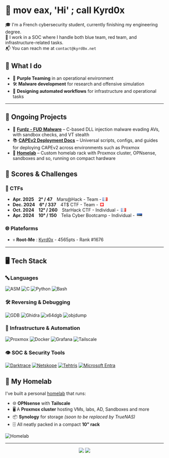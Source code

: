 # 🔧 mov eax, 'Hi' ; call Kyrd0x

🎓 I'm a French cybersecurity student, currently finishing my engineering degree.  
💼 I work in a SOC where I handle both blue team, red team, and infrastructure-related tasks.  
📬 You can reach me at `contact@kyrd0x.net`

## 🧠 What I do

- 🔐 **Purple Teaming** in an operational environment  
- 🛠️ **Malware development** for research and offensive simulation  
- 🧱 **Designing automated workflows** for infrastructure and operational tasks

---

## 🚧 Ongoing Projects

- 🐛 [**Furdz - FUD Malware**](https://github.com/Kyrd0x/furdz) – C-based DLL injection malware evading AVs, with sandbox checks, and VT stealth
- 📚 [**CAPEv2 Deployment Docs**](https://github.com/Kyrd0x/capev2-proxmox-setup) – Universal scripts, configs, and guides for deploying CAPEv2 across environments such as Proxmox
- 🧱 [**Homelab**](https://github.com/Kyrd0x/mini-rack) – Custom homelab rack with Proxmox cluster, OPNsense, sandboxes and so, running on compact hardware


## 🎯 Scores & Challenges

### 🏁 CTFs
- **Apr. 2025** **2ᵉ / 47** Mars@Hack - Team - ![FR](images/fr.png)  
- **Dec. 2024** **6ᵉ / 337** 4T$ CTF - Team - ![CH](images/ch.png)  
- **Oct. 2024** **12ᵉ / 260** StarHack CTF - Individual - ![FR](images/fr.png)  
- **Apr. 2024** **10ᵉ / 150** Telia Cyber Bootcamp - Individual - ![EE](images/ee.png)

### 🌐 Plateforms

- 💀 **Root-Me** : [Kyrd0x](https://www.root-me.org/Kyrd0x) - 4565pts - Rank #1676

---

## 🖥️ Tech Stack

### 🔤 Languages

![ASM](https://img.shields.io/badge/asm-%236E4C13.svg?style=for-the-badge&logoColor=white)
![C](https://img.shields.io/badge/c-%2300599C.svg?style=for-the-badge&logo=c&logoColor=white)
![Python](https://img.shields.io/badge/python-3670A0?style=for-the-badge&logo=python&logoColor=ffdd54)
![Bash](https://img.shields.io/badge/bash-%23121011.svg?style=for-the-badge&logo=gnubash&logoColor=white)
<!-- ![Rust](https://img.shields.io/badge/rust-%23DEA584.svg?style=for-the-badge&logo=rust&logoColor=white) not yet -->

### 🛠️ Reversing & Debugging

![GDB](https://img.shields.io/badge/gdb-%23E34F26.svg?style=for-the-badge&logoColor=white)
![Ghidra](https://img.shields.io/badge/ghidra-%23B8860B.svg?style=for-the-badge&logoColor=white)
![x64dgb](https://img.shields.io/badge/x64dgb-%23000000.svg?style=for-the-badge&logoColor=white)
![objdump](https://img.shields.io/badge/objdump-%234682B4.svg?style=for-the-badge&logoColor=white)

### 🧱 Infrastructure & Automation

![Proxmox](https://img.shields.io/badge/proxmox-%23E57000.svg?style=for-the-badge&logo=proxmox&logoColor=white)
![Docker](https://img.shields.io/badge/docker-%230db7ed.svg?style=for-the-badge&logo=docker&logoColor=white)
![Grafana](https://img.shields.io/badge/grafana-%23F46800.svg?style=for-the-badge&logo=grafana&logoColor=white)
![Tailscale](https://img.shields.io/badge/tailscale-%2354514d.svg?style=for-the-badge&logo=Tailscale&logoColor=white)

### 👁️ SOC & Security Tools

[![Darktrace](https://img.shields.io/badge/darktrace-%23EA5B1D.svg?style=for-the-badge&logo=darktrace&logoColor=white)](https://www.darktrace.com/)
[![Netskope](https://img.shields.io/badge/netskope-%2353565a.svg?style=for-the-badge&logo=netskope&logoColor=white)](https://www.netskope.com/)
[![Tehtris](https://img.shields.io/badge/tehtris-%230f2964.svg?style=for-the-badge&logoColor=white)](https://www.tehtris.com/)
[![Microsoft Entra](https://img.shields.io/badge/microsoft%20entra-%2375e7fc.svg?style=for-the-badge&logo=microsoft&logoColor=white)](https://www.microsoft.com/fr-fr/security/business/microsoft-entra)

## 🧪 My Homelab

I've built a personal [homelab](https://github.com/Kyrd0x/mini-rack) that runs:

- 🌐 **OPNsense** with **Tailscale**
- 🖥️ A **Proxmox cluster** hosting VMs, labs, AD, Sandboxes and more
- 📦 **Synology** for storage *(soon to be replaced by TrueNAS)*
- 🗄️ All neatly packed in a compact **10” rack**

![Homelab](images/mini-rack.png)

---

<p align="center">
  <img src="https://github-readme-stats.vercel.app/api?username=Kyrd0x&theme=shadow_blue&hide_border=true&include_all_commits=true&count_private=true" width="70%" />
  <img src="https://nirzak-streak-stats.vercel.app/?user=Kyrd0x&theme=shadow_blue&hide_border=true" width="70%" />
</p>
